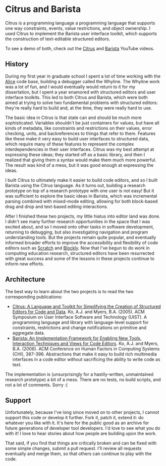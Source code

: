 # Citrus and Barista

Citrus is a programming language a programming language that supports one way constraints, events, value restrictions, and object ownership. I used Citrus to implement the Barista user interface toolkit, which supports the construction of text-editable structured editors.

To see a demo of both, check out the [Citrus](https://www.youtube.com/watch?v=YIlYJCwIXLs) and [Barista](https://www.youtube.com/watch?v=gAxjUh9d2YI) YouTube videos.

## History

During my first year in graduate school I spent a lot of time working with the [Alice](http://www.alice.org/) code base, building a debugger called the Whyline. The Whyline work was a lot of fun, and I would eventually would return to it for my dissertation, but I spent a year enamored with structured editors and user interface toolkits. This led to both Citrus and Barista, which were both aimed at trying to solve two fundamental problems with structured editors: they're really hard to build and, at the time, they were really hard to use.

The basic idea in Citrus is that state can and should be much more sophisticated. Variables shouldn't be just containers for values, but have all kinds of metadata, like constraints and restrictions on their values, error checking, units, and backreferences to things that refer to them. Features like these make it very easy to build user interfaces to structured data, which require many of these features to represent the complex interdependencies in their user interfaces. Citrus was my best attempt at expressing these ideas; they started off as a basic library, and then I realized that giving them a syntax would make them much more powerful. The result was kind of a mess, but it was good enough at expressing the ideas.

I built Citrus to ultimately make it easier to build code editors, and so I built Barista using the Citrus language. As it turns out, building a research prototype on top of a research prototype with one user is not easy! But it was sufficient to explore the basic ideas in Barista, which was incremental parsing combined with mixed-mode editing, allowing for both block-based drag and drop and text-based editing interactions.

After I finished these two projects, my little hiatus into editor land was done. I didn't see many further research opportunities in the space that I was excited about, and so I moved onto other tasks in software development, returning to debugging, but also investigating navigation and program understanding tools. But the projects remain quite popular, and eventually informed broader efforts to improve the accessibility and flexibility of code editors such as [Scratch](http://scratch.mit.edu) and [Blockly](https://github.com/google/blockly). Now that I've begun to do work in computing education research, structured editors have been resurrected with great success and some of the lessons in these projects continue to inform new efforts.

## Architecture

The best way to learn about the two projects is to read the two corresponding publications:

* [Citrus: A Language and Toolkit for Simplifying the Creation of Structured Editors for Code and Data](http://faculty.washington.edu/ajko/publications?id=citrus). Ko, A.J. and Myers, B.A. (2005). ACM Symposium on User Interface Software and Technology (UIST). A programming language and library with language-level support for constraints, restrictions and change notifications on primitive and aggregate data.
* [Barista: An Implementation Framework for Enabling New Tools, Interaction Techniques and Views for Code Editors](http://faculty.washington.edu/ajko/publications?id=barista). Ko, A.J. and Myers, B.A. (2006). ACM Conference on Human Factors in Computing Systems (CHI), 387-396. Abstractions that make it easy to build rich multimedia interfaces in a code editor without sacrificing the ability to write code as text.

The implementation is (unsurprisingly for a hastily-written, unmaintained research prototype) a bit of a mess. There are no tests, no build scripts, and not a lot of comments. Sorry :(

## Support

Unfortunately, because I've long since moved on to other projects, I cannot support this code or develop it further. Fork it, patch it, extend it: do whatever you like with it. It's here for the public good as an archive for future generations of developer tool developers. I'd love to see what you do with it! I love to hear stories about how people are building upon the work.

That said, if you find that things are critically broken and can be fixed with some simple changes, submit a pull request. I'll review all requests eventually and merge them, so that others can continue to play with the code.
